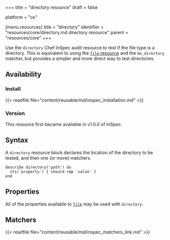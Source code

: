 +++
title = "directory resource"
draft = false

platform = "os"

[menu.resources]
    title = "directory"
    identifier = "resources/core/directory.md directory resource"
    parent = "resources/core"
+++

Use the `directory` Chef InSpec audit resource to test if the file type is a directory. This is equivalent to using the [`file` resource](/resources/core/file/) and the `be_directory` matcher, but provides a simpler and more direct way to test directories.

## Availability

### Install

{{< readfile file="content/reusable/md/inspec_installation.md" >}}

### Version

This resource first became available in v1.0.0 of InSpec.

## Syntax

A `directory` resource block declares the location of the directory to be tested, and then one (or more) matchers.

    describe directory('path') do
      its('property') { should cmp 'value' }
    end

## Properties

All of the properties available to [`file`](/resources/core/file/) may be used with `directory`.

## Matchers

{{< readfile file="content/reusable/md/inspec_matchers_link.md" >}}
